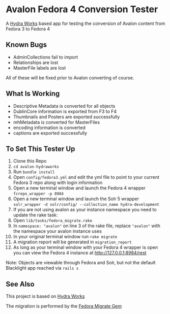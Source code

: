 # Avalon Fedora 4 Conversion Tester

A [Hydra Works](https://github.com/projecthydra-labs/hydra-works) based app for testing the conversion of Avalon content from Fedora 3 to Fedora 4

## Known Bugs

* AdminCollections fail to import
* Relationships are lost
* MasterFile labels are lost

All of these will be fixed prior to Avalon converting of course.

## What Is Working

* Descriptive Metadata is converted for all objects
* DublinCore information is exported from F3 to F4
* Thumbnails and Posters are exported successfully
* mhMetadata is converted for MasterFiles
* encoding information is converted
* captions are exported successfully


## To Set This Tester Up

1. Clone this Repo
1. `cd avalon-hydraworks` 
1. Run `bundle install`
1. Open `config/fedora3.yml` and edit the yml file to point to your current Fedora 3 repo along with login information
1. Open a new terminal window and launch the Fedora 4 wrapper `fcrepo_wrapper -p 8984`
1. Open a new terminal window and launch the Solr 5 wrapper `solr_wrapper -d solr/config/ --collection_name hydra-development`
1. If you are not using avalon as your instance namespace you need to update the rake task:
  1. Open `lib/tasks/fedora_migrate.rake`
  1. In `namespace: "avalon"` on line 3 of the rake file, replace `"avalon"` with the namespace your avalon instance uses
1. In your original terminal window run `rake migrate`
1. A migration report will be generated in `migration_report`
1. As long as your terminal window with your Fedora 4 wrapper is open you can view the Fedora 4 instance at http://127.0.0.1:8984/rest

Note: Objects are viewable through Fedora and Solr, but not the default Blacklight app reached via `rails s`

## See Also

This project is based on [Hydra Works](https://github.com/projecthydra-labs/hydra-works)

The migration is performed by the [Fedora Migrate Gem](https://github.com/projecthydra-labs/fedora-migrate)
